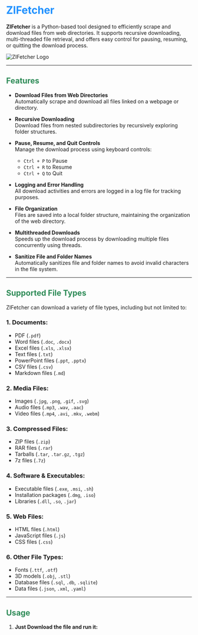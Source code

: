 # <span style="color:#1E90FF;">ZIFetcher</span>

**ZIFetcher** is a Python-based tool designed to efficiently scrape and download files from web directories. It supports recursive downloading, multi-threaded file retrieval, and offers easy control for pausing, resuming, or quitting the download process.

![ZIFetcher Logo](https://via.placeholder.com/150)  <!-- Replace with your logo image URL -->

---

## <span style="color:#2E8B57;">Features</span>

- **Download Files from Web Directories**  
  Automatically scrape and download all files linked on a webpage or directory.

- **Recursive Downloading**  
  Download files from nested subdirectories by recursively exploring folder structures.

- **Pause, Resume, and Quit Controls**  
  Manage the download process using keyboard controls:  
  - `Ctrl + P` to Pause  
  - `Ctrl + R` to Resume  
  - `Ctrl + Q` to Quit

- **Logging and Error Handling**  
  All download activities and errors are logged in a log file for tracking purposes.

- **File Organization**  
  Files are saved into a local folder structure, maintaining the organization of the web directory.

- **Multithreaded Downloads**  
  Speeds up the download process by downloading multiple files concurrently using threads.

- **Sanitize File and Folder Names**  
  Automatically sanitizes file and folder names to avoid invalid characters in the file system.

---

## <span style="color:#2E8B57;">Supported File Types</span>

ZIFetcher can download a variety of file types, including but not limited to:

### 1. **Documents:**
   - PDF (`.pdf`)
   - Word files (`.doc`, `.docx`)
   - Excel files (`.xls`, `.xlsx`)
   - Text files (`.txt`)
   - PowerPoint files (`.ppt`, `.pptx`)
   - CSV files (`.csv`)
   - Markdown files (`.md`)

### 2. **Media Files:**
   - Images (`.jpg`, `.png`, `.gif`, `.svg`)
   - Audio files (`.mp3`, `.wav`, `.aac`)
   - Video files (`.mp4`, `.avi`, `.mkv`, `.webm`)

### 3. **Compressed Files:**
   - ZIP files (`.zip`)
   - RAR files (`.rar`)
   - Tarballs (`.tar`, `.tar.gz`, `.tgz`)
   - 7z files (`.7z`)

### 4. **Software & Executables:**
   - Executable files (`.exe`, `.msi`, `.sh`)
   - Installation packages (`.dmg`, `.iso`)
   - Libraries (`.dll`, `.so`, `.jar`)

### 5. **Web Files:**
   - HTML files (`.html`)
   - JavaScript files (`.js`)
   - CSS files (`.css`)

### 6. **Other File Types:**
   - Fonts (`.ttf`, `.otf`)
   - 3D models (`.obj`, `.stl`)
   - Database files (`.sql`, `.db`, `.sqlite`)
   - Data files (`.json`, `.xml`, `.yaml`)

---

## <span style="color:#2E8B57;">Usage</span>

1. **Just Download the file and run it:**
   
